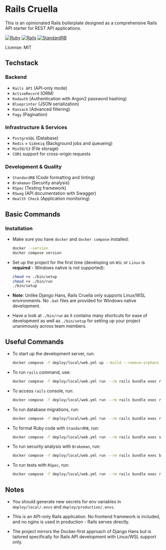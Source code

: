 # Rails Cruella

This is an opinionated Rails boilerplate designed as a comprehensive Rails API starter for REST API applications.

[![Ruby](https://img.shields.io/badge/ruby-%23CC342D.svg?style=for-the-badge&logo=ruby&logoColor=white)](https://www.ruby-lang.org/)
[![Rails](https://img.shields.io/badge/rails-%23CC0000.svg?style=for-the-badge&logo=ruby-on-rails&logoColor=white)](https://rubyonrails.org/)
[![StandardRB](https://img.shields.io/badge/code_style-standard-brightgreen.svg)](https://github.com/testdouble/standard)

License: MIT

## Techstack

### Backend

- `Rails API` (API-only mode)
- `ActiveRecord` (ORM)
- `Rodauth` (Authentication with Argon2 password hashing)
- `Blueprinter` (JSON serialization)
- `Ransack` (Advanced filtering)
- `Pagy` (Pagination)

### Infrastructure & Services

- `PostgreSQL` (Database)
- `Redis` + `Sidekiq` (Background jobs and queueing)
- `MinIO/S3` (File storage)
- `CORS` support for cross-origin requests

### Development & Quality

- `StandardRB` (Code formatting and linting)
- `Brakeman` (Security analysis)
- `RSpec` (Testing framework)
- `RSwag` (API documentation with Swagger)
- `Health Check` (Application monitoring)

## Basic Commands

### Installation

- Make sure you have `docker` and `docker compose` installed:

    ```sh
    docker --version
    docker compose version
    ```

- Set up the project for the first time (developing on `WSL` or `Linux` is **required** - Windows native is not supported):

    ```sh
    chmod +x ./bin/setup
    chmod +x ./bin/run
    ./bin/setup
    ```

- **Note**: Unlike Django Hans, Rails Cruella only supports Linux/WSL environments. No `.bat` files are provided for Windows native development.

- Have a look at `./bin/run` as it contains many shortcuts for ease of development as well as `./bin/setup` for setting up your project unanimously across team members.

## Useful Commands

- To start up the development server, run:

    ```sh
    docker compose -f deploy/local/web.yml up --build --remove-orphans
    ```

- To run `rails` command, use:

    ```sh
    docker compose -f deploy/local/web.yml run --rm rails bundle exec rails <command>
    ```

- To access `rails` console, run:

    ```sh
    docker compose -f deploy/local/web.yml run --rm rails bundle exec rails console
    ```

- To run database migrations, run:

    ```sh
    docker compose -f deploy/local/web.yml run --rm rails bundle exec rails db:migrate
    ```

- To format Ruby code with `StandardRB`, run:

    ```sh
    docker compose -f deploy/local/web.yml run --rm rails bundle exec standardrb --fix .
    ```

- To run security analysis with `Brakeman`, run:

    ```sh
    docker compose -f deploy/local/web.yml run --rm rails bundle exec brakeman
    ```

- To run tests with `RSpec`, run:

    ```sh
    docker compose -f deploy/local/web.yml run --rm rails bundle exec rspec
    ```

## Notes

- You should generate new secrets for env variables in `deploy/local/.envs` and `deploy/production/.envs`.

- This is an API-only Rails application. No frontend framework is included, and no nginx is used in production - Rails serves directly.

- The project mirrors the Docker-first approach of Django Hans but is tailored specifically for Rails API development with Linux/WSL support only.
